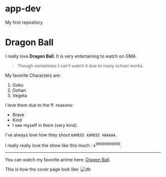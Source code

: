 # app-dev
My first repository
# Dragon Ball
I really love **Dragon Ball**. It is very entertaining to watch on *GMA*.

> Though sometimes I can't watch it due to many school works.

My favorite Characters are:
1. Goku
2. Gohan
3. Vegeta

I love them due to the ff. reasons:
- Brave
- Kind
- I see myself in them (very kind).

I've always love how they shout `KAMEEE KAMEEE HAAAAA`.

I really really love the show like this much :  x<sup>99999999999</sup>.

********************************************************************************************************

You can watch my favorite anime here: [Dragon Ball](https:gogoanime.tv).

This is how the cover page look like: ![db](https://github.com/ronniesolito1122/app-dev/assets/170094957/66cacdb4-871c-46b5-8039-bb252df0abb3)
